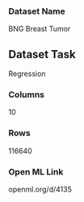 ### Dataset Name

BNG Breast Tumor

## Dataset Task

Regression

### Columns
10

### Rows

116640

### Open ML Link

openml.org/d/4135
